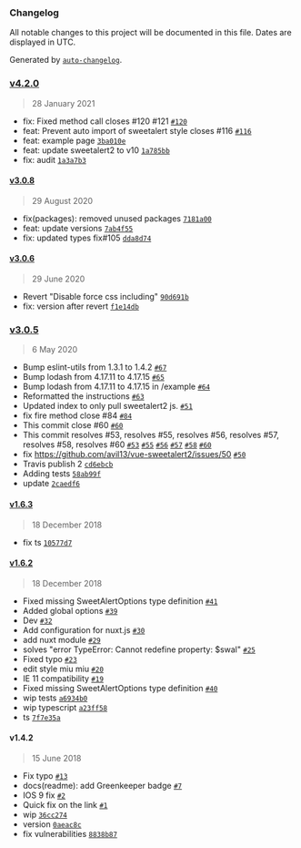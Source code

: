 ### Changelog

All notable changes to this project will be documented in this file. Dates are displayed in UTC.

Generated by [`auto-changelog`](https://github.com/CookPete/auto-changelog).

### [v4.2.0](https://github.com/avil13/vue-sweetalert2/compare/v3.0.8...v4.2.0)

> 28 January 2021

- fix: Fixed method call closes #120 #121 [`#120`](https://github.com/avil13/vue-sweetalert2/issues/120)
- feat: Prevent auto import of sweetalert style closes #116 [`#116`](https://github.com/avil13/vue-sweetalert2/issues/116)
- feat: example page [`3ba010e`](https://github.com/avil13/vue-sweetalert2/commit/3ba010ebd31bf5fc72efa341081b11ad6f0aec94)
- feat: update sweetalert2 to v10 [`1a785bb`](https://github.com/avil13/vue-sweetalert2/commit/1a785bb9f5a5150efdc35fff66c3d2b7f05e40be)
- fix: audit [`1a3a7b3`](https://github.com/avil13/vue-sweetalert2/commit/1a3a7b3f458f5e4059ad90476a4b8a277443ab97)

#### [v3.0.8](https://github.com/avil13/vue-sweetalert2/compare/v3.0.6...v3.0.8)

> 29 August 2020

- fix(packages): removed unused packages [`7181a00`](https://github.com/avil13/vue-sweetalert2/commit/7181a00fd5c02cbe42203f406475389627d672b9)
- feat: update versions [`7ab4f55`](https://github.com/avil13/vue-sweetalert2/commit/7ab4f552f0ef5c760b900be2c19bded8016d5229)
- fix: updated types fix#105 [`dda8d74`](https://github.com/avil13/vue-sweetalert2/commit/dda8d74d8af44dbde83c80eb881e8961aeaab480)

#### [v3.0.6](https://github.com/avil13/vue-sweetalert2/compare/v3.0.5...v3.0.6)

> 29 June 2020

- Revert "Disable force css including" [`90d691b`](https://github.com/avil13/vue-sweetalert2/commit/90d691b0182a953d87a5d2159e5bc355e88a6f61)
- fix: version after revert [`f1e14db`](https://github.com/avil13/vue-sweetalert2/commit/f1e14db9d96f285e4749772f94ad67be3d875237)

### [v3.0.5](https://github.com/avil13/vue-sweetalert2/compare/v1.6.3...v3.0.5)

> 6 May 2020

- Bump eslint-utils from 1.3.1 to 1.4.2 [`#67`](https://github.com/avil13/vue-sweetalert2/pull/67)
- Bump lodash from 4.17.11 to 4.17.15 [`#65`](https://github.com/avil13/vue-sweetalert2/pull/65)
- Bump lodash from 4.17.11 to 4.17.15 in /example [`#64`](https://github.com/avil13/vue-sweetalert2/pull/64)
- Reformatted the instructions [`#63`](https://github.com/avil13/vue-sweetalert2/pull/63)
- Updated index to only pull sweetalert2 js. [`#51`](https://github.com/avil13/vue-sweetalert2/pull/51)
- fix fire method  close #84 [`#84`](https://github.com/avil13/vue-sweetalert2/issues/84)
- This commit  close #60 [`#60`](https://github.com/avil13/vue-sweetalert2/issues/60)
- This commit resolves #53, resolves #55, resolves #56, resolves #57, resolves #58, resolves #60 [`#53`](https://github.com/avil13/vue-sweetalert2/issues/53) [`#55`](https://github.com/avil13/vue-sweetalert2/issues/55) [`#56`](https://github.com/avil13/vue-sweetalert2/issues/56) [`#57`](https://github.com/avil13/vue-sweetalert2/issues/57) [`#58`](https://github.com/avil13/vue-sweetalert2/issues/58) [`#60`](https://github.com/avil13/vue-sweetalert2/issues/60)
- fix https://github.com/avil13/vue-sweetalert2/issues/50 [`#50`](https://github.com/avil13/vue-sweetalert2/issues/50)
- Travis publish 2 [`cd6ebcb`](https://github.com/avil13/vue-sweetalert2/commit/cd6ebcbc324a87514a0ab4f06473d8f1a448b0c1)
- Adding tests [`58ab99f`](https://github.com/avil13/vue-sweetalert2/commit/58ab99f9071fe043f51b371b1fa1c47cdfe0adae)
- update [`2caedf6`](https://github.com/avil13/vue-sweetalert2/commit/2caedf6f71d67bc1651b6a630a86cd983f65d578)

#### [v1.6.3](https://github.com/avil13/vue-sweetalert2/compare/v1.6.2...v1.6.3)

> 18 December 2018

- fix ts [`10577d7`](https://github.com/avil13/vue-sweetalert2/commit/10577d7fdab811cfca48c34ad4d4278ad5c65c2a)

#### [v1.6.2](https://github.com/avil13/vue-sweetalert2/compare/v1.4.2...v1.6.2)

> 18 December 2018

- Fixed missing SweetAlertOptions type definition [`#41`](https://github.com/avil13/vue-sweetalert2/pull/41)
- Added global options [`#39`](https://github.com/avil13/vue-sweetalert2/pull/39)
- Dev [`#32`](https://github.com/avil13/vue-sweetalert2/pull/32)
- Add configuration for nuxt.js [`#30`](https://github.com/avil13/vue-sweetalert2/pull/30)
- add nuxt module [`#29`](https://github.com/avil13/vue-sweetalert2/pull/29)
- solves "error TypeError: Cannot redefine property: $swal" [`#25`](https://github.com/avil13/vue-sweetalert2/pull/25)
- Fixed typo [`#23`](https://github.com/avil13/vue-sweetalert2/pull/23)
- edit style miu miu [`#20`](https://github.com/avil13/vue-sweetalert2/pull/20)
- IE 11 compatibility [`#19`](https://github.com/avil13/vue-sweetalert2/pull/19)
- Fixed missing SweetAlertOptions type definition [`#40`](https://github.com/avil13/vue-sweetalert2/issues/40)
- wip tests [`a6934b0`](https://github.com/avil13/vue-sweetalert2/commit/a6934b089eaa945e096825dcaa9810c714e18713)
- wip typescript [`a23ff58`](https://github.com/avil13/vue-sweetalert2/commit/a23ff58dc7f3ad8e13cba8276fb9613e02b70845)
- ts [`7f7e35a`](https://github.com/avil13/vue-sweetalert2/commit/7f7e35abefa8c81a43d0b21f3b42fd7598a4301c)

#### v1.4.2

> 15 June 2018

- Fix typo [`#13`](https://github.com/avil13/vue-sweetalert2/pull/13)
- docs(readme): add Greenkeeper badge [`#7`](https://github.com/avil13/vue-sweetalert2/pull/7)
- IOS 9 fix [`#2`](https://github.com/avil13/vue-sweetalert2/pull/2)
- Quick fix on the link [`#1`](https://github.com/avil13/vue-sweetalert2/pull/1)
- wip [`36cc274`](https://github.com/avil13/vue-sweetalert2/commit/36cc27462a9386b0336ea34d1bb4feb7bd397e9b)
- version [`0aeac8c`](https://github.com/avil13/vue-sweetalert2/commit/0aeac8cc4f21b361c4b15e0da435f898edc8b69d)
- fix vulnerabilities [`8838b87`](https://github.com/avil13/vue-sweetalert2/commit/8838b874b9c3854db8dbe6571e7125f78e873e26)
